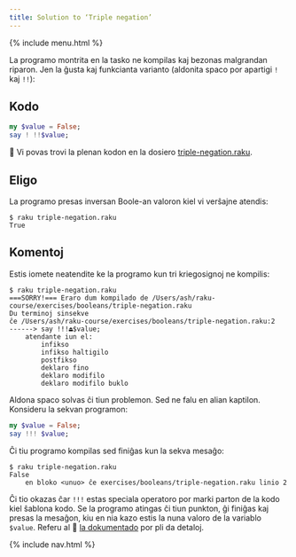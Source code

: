 ```yaml
---
title: Solution to ‘Triple negation’
---
```


{% include menu.html %}

La programo montrita en la tasko ne kompilas kaj bezonas malgrandan riparon. Jen la ĝusta kaj funkcianta varianto (aldonita spaco por apartigi `!` kaj `!!`):

## Kodo

```raku
my $value = False;
say ! !!$value;
```

🦋 Vi povas trovi la plenan kodon en la dosiero [triple-negation.raku](https://github.com/ash/raku-course/blob/master/exercises/booleans/triple-negation.raku).

## Eligo

La programo presas inversan Boole-an valoron kiel vi verŝajne atendis:

```console
$ raku triple-negation.raku
True
```

## Komentoj

Estis iomete neatendite ke la programo kun tri kriegosignoj ne kompilis:

```console
$ raku triple-negation.raku
===SORRY!=== Eraro dum kompilado de /Users/ash/raku-course/exercises/booleans/triple-negation.raku
Du terminoj sinsekve
ĉe /Users/ash/raku-course/exercises/booleans/triple-negation.raku:2
------> say !!!⏏$value;
    atendante iun el:
        infikso
        infikso haltigilo
        postfikso
        deklaro fino
        deklaro modifilo
        deklaro modifilo buklo
```

Aldona spaco solvas ĉi tiun problemon. Sed ne falu en alian kaptilon. Konsideru la sekvan programon:

```raku
my $value = False;
say !!! $value;
```

Ĉi tiu programo kompilas sed finiĝas kun la sekva mesaĝo:

```console
$ raku triple-negation.raku
False
    en bloko <unuo> ĉe exercises/booleans/triple-negation.raku linio 2
```

Ĉi tio okazas ĉar `!!!` estas speciala operatoro por marki parton de la kodo kiel ŝablona kodo. Se la programo atingas ĉi tiun punkton, ĝi finiĝas kaj presas la mesaĝon, kiu en nia kazo estis la nuna valoro de la variablo `$value`. Referu al 📖 [la dokumentado](https://docs.raku.org/routine/!!!) por pli da detaloj.

{% include nav.html %}